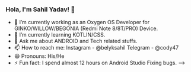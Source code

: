 ### Hola, I'm Sahil Yadav! 👋

- 🔭 I’m currently working as an Oxygen OS Developer for GINKO/WILLOW/BEGONIA (Redmi Note 8/8T/PRO) Device.
- 🌱 I’m currently learning KOTLIN/CSS.
- 💬 Ask me about ANDROID and Tech related stuffs.
- 📫 How to reach me: Instagram - @belyksahil Telegram - @cody47
- 😄 Pronouns: His/He
- ⚡ Fun fact: I spend almost 12 hours on Android Studio Fixing bugs.
-->
